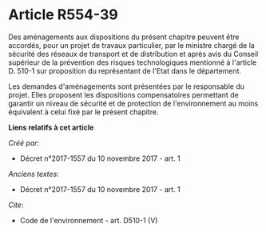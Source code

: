 # Article R554-39

Des aménagements aux dispositions du présent chapitre peuvent être accordés, pour un projet de travaux particulier, par le
ministre chargé de la sécurité des réseaux de transport et de distribution et après avis du Conseil supérieur de la
prévention des risques technologiques mentionné à l'article D. 510-1 sur proposition du représentant de l'Etat dans le
département. 

Les demandes d'aménagements sont présentées par le responsable du projet. Elles proposent les dispositions compensatoires
permettant de garantir un niveau de sécurité et de protection de l'environnement au moins équivalent à celui fixé par le
présent chapitre.

**Liens relatifs à cet article**

_Créé par_:

  - Décret n°2017-1557 du 10 novembre 2017 - art. 1

_Anciens textes_:

  - Décret n°2017-1557 du 10 novembre 2017 - art. 1

_Cite_:

  - Code de l'environnement - art. D510-1 (V)
